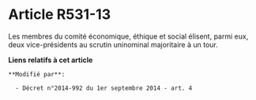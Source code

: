 # Article R531-13

Les membres du comité économique, éthique et social élisent, parmi eux,       deux vice-présidents au scrutin uninominal
majoritaire à un tour.

**Liens relatifs à cet article**

	**Modifié par**:

	  - Décret n°2014-992 du 1er septembre 2014 - art. 4
